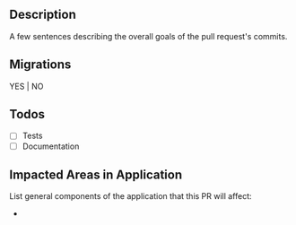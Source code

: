 ## Description
A few sentences describing the overall goals of the pull request's commits.

## Migrations
YES | NO

## Todos
- [ ] Tests
- [ ] Documentation

## Impacted Areas in Application
List general components of the application that this PR will affect:

*
